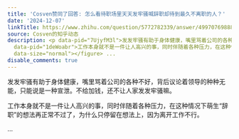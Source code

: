 ```yaml
---
title: 'Cosven赞同了回答: 怎么看待职场里天天发牢骚喊辞职却待到最久不离职的人？'
date: '2024-12-07'
linkTitle: https://www.zhihu.com/question/5772782339/answer/49970769888
source: Cosven的知乎动态
description: <p data-pid="7UjyfM3l">发发牢骚有助于身体健康，嘴里骂着公司的各种不好，背后议论着领导的种种无能，只能说是一种宣泄。不给加钱，还不让人家发发牢骚嘛。</p><p
  data-pid="1deWoabr">工作本身就不是一件让人高兴的事，同时伴随着各种压力，在这种情况下萌生“辞职”的想法再正常不过了，为什么只停留在想法上，因为离开工作不行。</p><figure
  data-size="normal"></figure> ...
disable_comments: true
---
```

<p data-pid="7UjyfM3l">发发牢骚有助于身体健康，嘴里骂着公司的各种不好，背后议论着领导的种种无能，只能说是一种宣泄。不给加钱，还不让人家发发牢骚嘛。</p><p data-pid="1deWoabr">工作本身就不是一件让人高兴的事，同时伴随着各种压力，在这种情况下萌生“辞职”的想法再正常不过了，为什么只停留在想法上，因为离开工作不行。</p><figure data-size="normal"></figure> ...